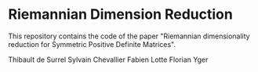 # Riemannian Dimension Reduction
This repository contains the code of the paper "Riemannian dimensionality reduction for Symmetric Positive Definite Matrices".

Thibault de Surrel
Sylvain Chevallier
Fabien Lotte
Florian Yger
